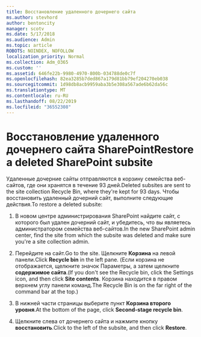 ```yaml
---
title: Восстановление удаленного дочернего сайта
ms.author: stevhord
author: bentoncity
manager: scotv
ms.date: 5/17/2018
ms.audience: Admin
ms.topic: article
ROBOTS: NOINDEX, NOFOLLOW
localization_priority: Normal
ms.collection: Adm_O365
ms.custom: ''
ms.assetid: 646fe22b-9980-4970-800b-034788de0c7f
ms.openlocfilehash: 82ea3285b7ded867a179d81bb79ef204270eb038
ms.sourcegitcommit: 1d98db8acb9959aba3b5e308a567ade6b62da56c
ms.translationtype: MT
ms.contentlocale: ru-RU
ms.lasthandoff: 08/22/2019
ms.locfileid: "36552308"
---
```

# <a name="restore-a-deleted-sharepoint-subsite"></a><span data-ttu-id="cc61f-102">Восстановление удаленного дочернего сайта SharePoint</span><span class="sxs-lookup"><span data-stu-id="cc61f-102">Restore a deleted SharePoint subsite</span></span>

<span data-ttu-id="cc61f-103">Удаленные дочерние сайты отправляются в корзину семейства веб-сайтов, где они хранятся в течение 93 дней.</span><span class="sxs-lookup"><span data-stu-id="cc61f-103">Deleted subsites are sent to the site collection Recycle Bin, where they're kept for 93 days.</span></span> <span data-ttu-id="cc61f-104">Чтобы восстановить удаленный дочерний сайт, выполните следующие действия.</span><span class="sxs-lookup"><span data-stu-id="cc61f-104">To restore a deleted subsite:</span></span>
  
1. <span data-ttu-id="cc61f-105">В новом центре администрирования SharePoint найдите сайт, с которого был удален дочерний сайт, и убедитесь, что вы являетесь администратором семейства веб-сайтов.</span><span class="sxs-lookup"><span data-stu-id="cc61f-105">In the new SharePoint admin center, find the site from which the subsite was deleted and make sure you're a site collection admin.</span></span> 
    
2. <span data-ttu-id="cc61f-106">Перейдите на сайт.</span><span class="sxs-lookup"><span data-stu-id="cc61f-106">Go to the site.</span></span> <span data-ttu-id="cc61f-107">Щелкните **Корзина** на левой панели.</span><span class="sxs-lookup"><span data-stu-id="cc61f-107">Click **Recycle bin** in the left pane.</span></span> <span data-ttu-id="cc61f-108">(Если корзина не отображается, щелкните значок Параметры, а затем щелкните **содержимое сайта**.</span><span class="sxs-lookup"><span data-stu-id="cc61f-108">(If you don't see the Recycle bin, click the Settings icon, and then click **Site contents**.</span></span> <span data-ttu-id="cc61f-109">Корзина находится в правом верхнем углу панели команд.</span><span class="sxs-lookup"><span data-stu-id="cc61f-109">The Recycle Bin is on the far right of the command bar at the top.)</span></span>
    
3. <span data-ttu-id="cc61f-110">В нижней части страницы выберите пункт **Корзина второго уровня**.</span><span class="sxs-lookup"><span data-stu-id="cc61f-110">At the bottom of the page, click **Second-stage recycle bin**.</span></span>
    
4. <span data-ttu-id="cc61f-111">Щелкните слева от дочернего сайта и нажмите кнопку **восстановить**.</span><span class="sxs-lookup"><span data-stu-id="cc61f-111">Click to the left of the subsite, and then click **Restore**.</span></span>
    

